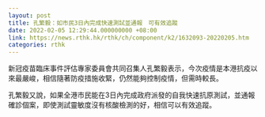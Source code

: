 ```yaml
---
layout: post
title: 孔繁毅：如市民3日內完成快速測試並通報　可有效追蹤
date: 2022-02-05 12:29:44.000000000 +08:00
link: https://news.rthk.hk/rthk/ch/component/k2/1632093-20220205.htm
categories: rthk
---
```


新冠疫苗臨床事件評估專家委員會共同召集人孔繁毅表示，今次疫情是本港抗疫以來最嚴峻，相信隨著防疫措施收緊，仍然能夠控制疫情，但需時較長。

孔繁毅又說，如果全港市民能在3日內完成政府派發的自我快速抗原測試，並通報確診個案，即使測試靈敏度沒有核酸檢測的好，相信可以有效追蹤。
